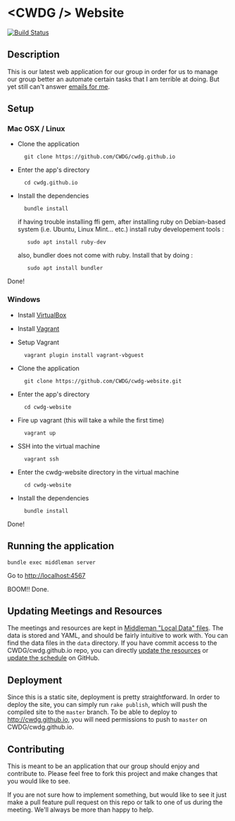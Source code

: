 # &lt;CWDG /&gt; Website

[![Build Status](https://travis-ci.org/CWDG/cwdg-website.svg)](https://travis-ci.org/CWDG/cwdg-website)

## Description

This is our latest web application for our group in order for us to manage our group better an automate certain tasks that I am terrible at doing.  But yet still can't answer [emails for me](mailto:cwdgosu@gmail.com).

## Setup

### Mac OSX / Linux

* Clone the application

        git clone https://github.com/CWDG/cwdg.github.io

* Enter the app's directory

        cd cwdg.github.io

* Install the dependencies

        bundle install
        
   if having trouble installing ffi gem, after installing ruby on Debian-based system (i.e. Ubuntu, Linux Mint... etc.)          install  ruby developement tools :
         
         sudo apt install ruby-dev
         
    also, bundler does not come with ruby. Install that by doing :
         
         sudo apt install bundler

Done!

### Windows

* Install [VirtualBox](https://www.virtualbox.org/)
* Install [Vagrant](https://www.vagrantup.com/downloads.html)
* Setup Vagrant

        vagrant plugin install vagrant-vbguest

* Clone the application

        git clone https://github.com/CWDG/cwdg-website.git

* Enter the app's directory

        cd cwdg-website

* Fire up vagrant (this will take a while the first time)

        vagrant up

* SSH into the virtual machine

        vagrant ssh

* Enter the cwdg-website directory in the virtual machine

        cd cwdg-website

* Install the dependencies

        bundle install

Done!

## Running the application

    bundle exec middleman server

Go to [http://localhost:4567](http://localhost:4567)

BOOM!! Done.

## Updating Meetings and Resources

The meetings and resources are kept in [Middleman "Local Data" files](https://middlemanapp.com/advanced/data_files/). The data is stored and YAML, and should be fairly intuitive to work with. You can find the data files in the `data` directory. If you have commit access to the CWDG/cwdg.github.io repo, you can directly [update the resources](https://github.com/CWDG/cwdg.github.io/edit/source/data/resources.yml) or [update the schedule](https://github.com/CWDG/cwdg.github.io/edit/source/data/schedule.yml) on GitHub.

## Deployment

Since this is a static site, deployment is pretty straightforward. In order to deploy the site, you can simply run `rake publish`, which will push the compiled site to the `master` branch. To be able to deploy to http://cwdg.github.io, you will need permissions to push to `master` on CWDG/cwdg.github.io.

## Contributing

This is meant to be an application that our group should enjoy and contribute to.
Please feel free to fork this project and make changes that you would like to see.

If you are not sure how to implement something, but would like to see it just make a pull feature pull
request on this repo or talk to one of us during the meeting. We'll always be more than happy to help.
